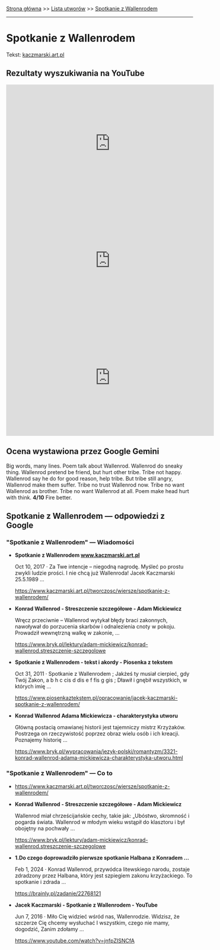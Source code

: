 [Strona główna](../index.md) >> [Lista utworów](../list.md) >> [Spotkanie z Wallenrodem](554.md)

---

# Spotkanie z Wallenrodem

Tekst: [kaczmarski.art.pl](https://www.kaczmarski.art.pl/tworczosc/wiersze/spotkanie-z-wallenrodem/)

## Rezultaty wyszukiwania na YouTube

<iframe width="560" height="315" src="https://www.youtube.com/embed/jnfpZISNCfA?si=IdontcarewhotheIRSsendsImnotpayingtaxes" title="YouTube video player" frameborder="0" allow="accelerometer; autoplay; clipboard-write; encrypted-media; gyroscope; picture-in-picture; web-share" referrerpolicy="strict-origin-when-cross-origin" allowfullscreen></iframe>

<iframe width="560" height="315" src="https://www.youtube.com/embed/NTNcxGVgn9I?si=IdontcarewhotheIRSsendsImnotpayingtaxes" title="YouTube video player" frameborder="0" allow="accelerometer; autoplay; clipboard-write; encrypted-media; gyroscope; picture-in-picture; web-share" referrerpolicy="strict-origin-when-cross-origin" allowfullscreen></iframe>

<iframe width="560" height="315" src="https://www.youtube.com/embed/tMnsE34fGTU?si=IdontcarewhotheIRSsendsImnotpayingtaxes" title="YouTube video player" frameborder="0" allow="accelerometer; autoplay; clipboard-write; encrypted-media; gyroscope; picture-in-picture; web-share" referrerpolicy="strict-origin-when-cross-origin" allowfullscreen></iframe>

## Ocena wystawiona przez Google Gemini

Big words, many lines. Poem talk about Wallenrod. Wallenrod do sneaky thing. Wallenrod pretend be friend, but hurt other tribe. Tribe not happy. Wallenrod say he do for good reason, help tribe. But tribe still angry, Wallenrod make them suffer. Tribe no trust Wallenrod now. Tribe no want Wallenrod as brother. Tribe no want Wallenrod at all. Poem make head hurt with think. **4/10** Fire better.


## Spotkanie z Wallenrodem — odpowiedzi z Google

### "Spotkanie z Wallenrodem" — Wiadomości

- **Spotkanie z Wallenrodem www.kaczmarski.art.pl**

    Oct 10, 2017  ·  Za Twe intencje – niegodną nagrodę. Myśleć po prostu zwykli ludzie prości. I nie chcą już Wallenroda! Jacek Kaczmarski 25.5.1989 ... 

   <https://www.kaczmarski.art.pl/tworczosc/wiersze/spotkanie-z-wallenrodem/>
- **Konrad Wallenrod - Streszczenie szczegółowe - Adam Mickiewicz**

    Wręcz przeciwnie – Wallenrod wytykał błędy braci zakonnych, nawoływał do porzucenia skarbów i odnalezienia cnoty w pokoju. Prowadził wewnętrzną walkę w zakonie, ... 

   <https://www.bryk.pl/lektury/adam-mickiewicz/konrad-wallenrod.streszczenie-szczegolowe>
- **Spotkanie z Wallenrodem - tekst i akordy - Piosenka z tekstem**

    Oct 31, 2011  ·  Spotkanie z Wallenrodem ; Jakżeś ty musiał cierpieć, gdy Twój Zakon, a b h c cis d dis e f fis g gis ; Dławił i gnębił wszystkich, w których imię ... 

   <https://www.piosenkaztekstem.pl/opracowanie/jacek-kaczmarski-spotkanie-z-wallenrodem/>
- **Konrad Wallenrod Adama Mickiewicza - charakterystyka utworu**

    Główną postacią omawianej historii jest tajemniczy mistrz Krzyżaków. Postrzega on rzeczywistość poprzez obraz wielu osób i ich kreacji. Poznajemy historię ... 

   <https://www.bryk.pl/wypracowania/jezyk-polski/romantyzm/3321-konrad-wallenrod-adama-mickiewicza-charakterystyka-utworu.html>

### "Spotkanie z Wallenrodem" — Co to

- <https://www.kaczmarski.art.pl/tworczosc/wiersze/spotkanie-z-wallenrodem/>
- **Konrad Wallenrod - Streszczenie szczegółowe - Adam Mickiewicz**

    Wallenrod miał chrześcijańskie cechy, takie jak: „Ubóstwo, skromność i pogarda świata. Wallenrod w młodym wieku wstąpił do klasztoru i był obojętny na pochwały ... 

   <https://www.bryk.pl/lektury/adam-mickiewicz/konrad-wallenrod.streszczenie-szczegolowe>
- **1.Do czego doprowadziło pierwsze spotkanie Halbana z Konradem ...**

    Feb 1, 2024  ·  Konrad Wallenrod, przywódca litewskiego narodu, zostaje zdradzony przez Halbana, który jest szpiegiem zakonu krzyżackiego. To spotkanie i zdrada ... 

   <https://brainly.pl/zadanie/22768121>
- **Jacek Kaczmarski - Spotkanie z Wallenrodem - YouTube**

    Jun 7, 2016  ·  Miło Cię widzieć wśród nas, Wallenrodzie. Widzisz, że szczerze Cię chcemy wysłuchać I wszystkim, czego nie mamy, dogodzić, Zanim zdołamy ... 

   <https://www.youtube.com/watch?v=jnfpZISNCfA>

